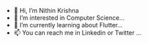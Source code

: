 - 👋 Hi, I’m Nithin Krishna
- 👀 I’m interested in Computer Science...
- 🌱 I’m currently learning about Flutter...
- 📫 You can reach me in Linkedin or Twitter ...

<!---
VNithinKrishna/VNithinKrishna is a ✨ special ✨ repository because its `README.md` (this file) appears on your GitHub profile.
You can click the Preview link to take a look at your changes.
--->
